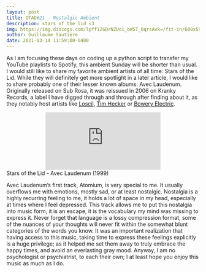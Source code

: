 ```yaml
---
layout: post
title: OTAD#21 - Nostalgic Ambient
description: stars of the lid <3
img: https://img.discogs.com/lpff1ZGDrNZUoi_bW5T_0qrsAvk=/fit-in/600x592/filters:strip_icc():format(jpeg):mode_rgb():quality(90)/discogs-images/R-1306368-1271616577.jpeg.jpg
author: Guillaume Sautière
date: 2021-03-14 11:59:00-0400
---
```


As I am focusing these days on coding up a python script to transfer my YouTube playlists to Spotify, this ambient Sunday will be shorter than usual. I would still like to share my favorite ambient artists of all time: Stars of the Lid. While they will definitely get more spotlight in a later article, I would like to share probably one of their lesser known albums: Avec Laudenum. Originally released on Sub Rosa, it was reissued in 2006 on Kranky Records, a label I have digged through and through after finding about it, as they notably host artists like [Loscil](https://youtu.be/Pu3yN_FVltk), [Tim Hecker](https://youtu.be/PhEuAuhH418) or [Bowery Electric](https://youtu.be/KAo4svd7IR4).

<div class="row">
    <div class="col-sm mt-3 mt-md-0 video" align="center">
        <iframe src="https://www.youtube.com/embed/7RPiFJBXhdI" frameborder="0" allow="accelerometer; autoplay; encrypted-media; gyroscope; picture-in-picture" allowfullscreen></iframe>
    </div>
</div>

<div class="caption">
    Stars of the Lid - Avec Laudenum (1999)
</div>

Avec Laudenum’s first track, Atomium, is very special to me. It usually overflows me with emotions, mostly sad, or at least nostalgic. Nostalgia is a highly recurring feeling to me, it holds a lot of space in my head, especially at times where I feel depressed. This track allows me to put this nostalgia into music form, it is an escape, it is the vocabulary my mind was missing to express it. Never forget that language is a lossy compression format, some of the nuances of your thoughts will never fit within the somewhat blunt categories of the words you know. It was an important realization that having access to this music, taking time to express these feelings explicitly is a huge privilege; as it helped me set them away to truly embrace the happy times, and avoid an everlasting gray mood. Anyway, I am no psychologist or psychiatrist, to each their own; I at least hope you enjoy this music as much as I do.
